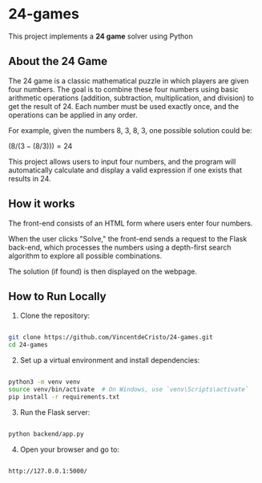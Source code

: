 # 24-games

This project implements a **24 game** solver using Python

## About the 24 Game

The 24 game is a classic mathematical puzzle in which players are given four numbers. The goal is to combine these four numbers using basic arithmetic operations (addition, subtraction, multiplication, and division) to get the result of 24. Each number must be used exactly once, and the operations can be applied in any order.

For example, given the numbers 8, 3, 8, 3, one possible solution could be:

$`(8 / (3 - (8 / 3))) = 24`$

This project allows users to input four numbers, and the program will automatically calculate and display a valid expression if one exists that results in 24.

## How it works

The front-end consists of an HTML form where users enter four numbers.

When the user clicks "Solve," the front-end sends a request to the Flask back-end, which processes the numbers using a depth-first search algorithm to explore all possible combinations.

The solution (if found) is then displayed on the webpage.

## How to Run Locally

1. Clone the repository:

```bash

git clone https://github.com/VincentdeCristo/24-games.git
cd 24-games

```

2. Set up a virtual environment and install dependencies:

```bash

python3 -m venv venv
source venv/bin/activate  # On Windows, use `venv\Scripts\activate`
pip install -r requirements.txt

```

3. Run the Flask server:

```bash

python backend/app.py

```

4. Open your browser and go to:

```arduino

http://127.0.0.1:5000/

```
